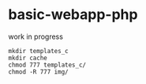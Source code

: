 # basic-webapp-php
work in progress
```
mkdir templates_c
mkdir cache
chmod 777 templates_c/
chmod -R 777 img/
```
